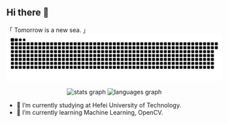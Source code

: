 ## Hi there 👋
「 Tomorrow is a new sea. 」
![](https://github.com/lmjshineee/lmjshineee/blob/output/github-contribution-grid-snake.svg)
<div align="center">
  <img src="https://github-readme-stats.vercel.app/api?username=lmjshineee&hide_title=false&hide_rank=false&show_icons=true&include_all_commits=true&count_private=true&disable_animations=false&theme=dracula&locale=en&hide_border=false" height="150" alt="stats graph"  />
  <img src="https://github-readme-stats.vercel.app/api/top-langs?username=lmjshineee&locale=en&hide_title=false&layout=compact&card_width=320&langs_count=5&theme=dracula&hide_border=false" height="150" alt="languages graph"  />
</div>

- 🔭 I’m currently studying at Hefei University of Technology.
- 🌱 I’m currently learning Machine Learning, OpenCV. 
